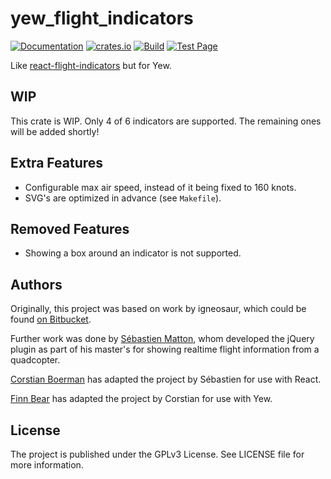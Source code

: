# yew_flight_indicators

[![Documentation](https://docs.rs/yew_confetti/badge.svg)](https://docs.rs/yew_flight_indicators)
[![crates.io](https://img.shields.io/crates/v/yew_confetti.svg)](https://crates.io/crates/yew_flight_indicators)
[![Build](https://github.com/finnbear/yew_flight_indicators/actions/workflows/build.yml/badge.svg)](https://github.com/finnbear/yew_flight_indicators/actions/workflows/build.yml) 
[![Test Page](https://img.shields.io/badge/Test-page-green)](https://finnbear.github.io/yew_flight_indicators/)


Like [react-flight-indicators](https://github.com/skyhop/react-flight-indicators) but for Yew.

## WIP

This crate is WIP. Only 4 of 6 indicators are supported. The remaining ones will be added shortly!

## Extra Features

- Configurable max air speed, instead of it being fixed to 160 knots.
- SVG's are optimized in advance (see `Makefile`).

## Removed Features

- Showing a box around an indicator is not supported.

## Authors

Originally, this project was based on work by igneosaur, which could be found [on Bitbucket](https://bitbucket.org/igneosaur/attitude-indicator).

Further work was done by [Sébastien Matton](seb_matton@hotmail.com), whom developed the jQuery plugin as part of his master's for showing realtime flight information from a quadcopter.

[Corstian Boerman](https://corstianboerman.com) has adapted the project by Sébastien for use with React.

[Finn Bear](https://finnbear.com) has adapted the project by Corstian for use with Yew.

## License

The project is published under the GPLv3 License. See LICENSE file for more information.